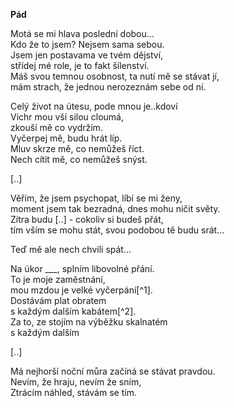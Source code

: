 __Pád__

Motá se mi hlava poslední dobou...  
Kdo že to jsem? Nejsem sama sebou.  
Jsem jen postavama ve tvém dějství,  
střídej mé role, je to fakt šílenství.  
Máš svou temnou osobnost, ta nutí mě se stávat jí,  
mám strach, že jednou nerozeznám sebe od ní.

Celý život na útesu, pode mnou je..kdoví  
Vichr mou vší silou cloumá,  
zkouší mě co vydržím.  
Vyčerpej mě, budu hrát líp.  
Mluv skrze mě, co nemůžeš říct.  
Nech cítit mě, co nemůžeš snýst.  

[..]  

Věřím, že jsem psychopat, líbí se mi ženy,  
moment jsem tak bezradná, dnes mohu ničit světy.  
Zítra budu [..] - cokoliv si budeš přát,  
tím vším se mohu stát, svou podobou tě budu srát...  

Teď mě ale nech chvíli spát...  

Na úkor ___, splním libovolné přání.  
To je moje zaměstnání,  
mou mzdou je velké vyčerpání[^1].  
Dostávám plat obratem  
s každým dalším kabátem[^2].  
Za to, ze stojím na výběžku skalnatém  
s každým dalším

[..]  

Má nejhorší noční můra začíná se stávat pravdou.  
Nevím, že hraju, nevím že sním,  
Ztrácím náhled, stávám se tím.  
